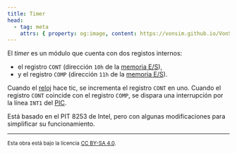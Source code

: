 ```yaml
---
title: Timer
head:
  - tag: meta
    attrs: { property: og:image, content: https://vonsim.github.io/VonSim8/docs/og/io/modules/timer.png }
---
```


El _timer_ es un módulo que cuenta con dos registos internos:

- el registro `CONT` (dirección `10h` de la [memoria E/S](/VonSim8/docs/io/modules/)),
- y el registro `COMP` (dirección `11h` de la [memoria E/S](/VonSim8/docs/io/modules/)).

Cuando el [reloj](/VonSim8/docs/io/devices/clock/) hace tic, se incrementa el registro `CONT` en uno. Cuando el registro `CONT` coincide con el registro `COMP`, se dispara una interrupción por la línea `INT1` del [PIC](/VonSim8/docs/io/modules/pic/).

Está basado en el PIT 8253 de Intel, pero con algunas modificaciones para simplificar su funcionamiento.

---

<small>Esta obra está bajo la licencia <a target="_blank" rel="license noopener noreferrer" href="http://creativecommons.org/licenses/by-sa/4.0/">CC BY-SA 4.0</a>.</small>
